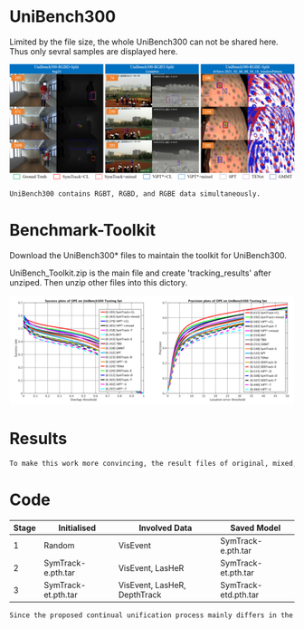 # UniBench300

Limited by the file size, the whole UniBench300 can not be shared here.
Thus only sevral samples are displayed here.

![image](vis.png)

```bash
UniBench300 contains RGBT, RGBD, and RGBE data simultaneously.
```


# Benchmark-Toolkit

Download the UniBench300* files to maintain the toolkit for UniBench300.

UniBench_Toolkit.zip is the main file and create 'tracking_results' after unziped.
Then unzip other files into this dictory.

![image](results-unibench300.png)

# Results

```bash
To make this work more convincing, the result files of original, mixed, and CL-boosted versions on LasHeR, DepthTrack, and VisEvent are provided. (SymTrack*)
```

# Code

|  Stage|Initialised| Involved Data | Saved Model|
|--|--|--|--|
|  1|Random| VisEvent |SymTrack-e.pth.tar|
|  2| SymTrack-e.pth.tar|VisEvent, LasHeR |SymTrack-et.pth.tar|
|  3| SymTrack-et.pth.tar|VisEvent, LasHeR, DepthTrack |SymTrack-etd.pth.tar|


```bash
Since the proposed continual unification process mainly differs in the trainng stage, the core training file for configuration is provided (base-t.yaml)
```
